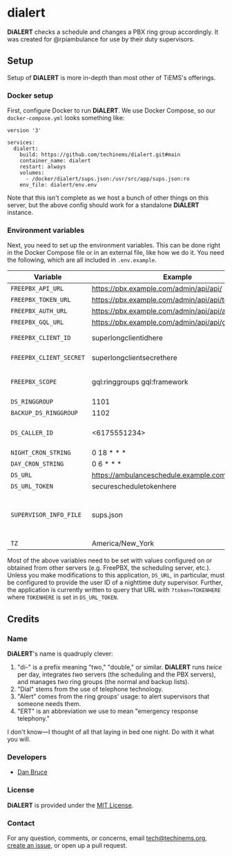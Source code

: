 # dialert

**DiALERT** checks a schedule and changes a PBX ring group accordingly. It was created for @rpiambulance for use by their duty supervisors.

## Setup

Setup of **DiALERT** is more in-depth than most other of TiEMS's offerings.

### Docker setup

First, configure Docker to run **DiALERT**. We use Docker Compose, so our `docker-compose.yml` looks something like:

```
version '3'

services:
  dialert:
    build: https://github.com/techinems/dialert.git#main
    container_name: dialert
    restart: always
    volumes:
      - /docker/dialert/sups.json:/usr/src/app/sups.json:ro
    env_file: dialert/env.env
```

Note that this isn't complete as we host a bunch of other things on this server, but the above config should work for a standalone **DiALERT** instance.

### Environment variables

Next, you need to set up the environment variables. This can be done right in the Docker Compose file or in an external file, like how we do it. You need the following, which are all included in `.env.example`.

| Variable                | Example                                           | Comments                                                                |
| ----------------------- | ------------------------------------------------- | ----------------------------------------------------------------------- |
| `FREEPBX_API_URL`       | https://pbx.example.com/admin/api/api/            |                                                                         |
| `FREEPBX_TOKEN_URL`     | https://pbx.example.com/admin/api/api/token       |                                                                         |
| `FREEPBX_AUTH_URL`      | https://pbx.example.com/admin/api/api/authorize   |                                                                         |
| `FREEPBX_GQL_URL`       | https://pbx.example.com/admin/api/api/gql         |                                                                         |
| `FREEPBX_CLIENT_ID`     | superlongclientidhere                             | Get from FreePBX API                                                    |
| `FREEPBX_CLIENT_SECRET` | superlongclientsecrethere                         | Get from FreePBX API                                                    |
| `FREEPBX_SCOPE`         | gql:ringgroups gql:framework                      | These two scopes are required                                           |
| `DS_RINGGROUP`          | 1101                                              |                                                                         |
| `BACKUP_DS_RINGGROUP`   | 1102                                              |                                                                         |
| `DS_CALLER_ID`          | <6175551234>                                      | Should be a DID you control in FreePBX/Asterisk                         |
| `NIGHT_CRON_STRING`     | 0 18 \* \* \*                                     |                                                                         |
| `DAY_CRON_STRING`       | 0 6 \* \* \*                                      |                                                                         |
| `DS_URL`                | https://ambulanceschedule.example.com/dialert.php |                                                                         |
| `DS_URL_TOKEN`          | securescheduletokenhere                           |                                                                         |
| `SUPERVISOR_INFO_FILE`  | sups.json                                         | This filepath is relative to the Docker container, not the host machine |
| `TZ`                    | America/New_York                                  |                                                                         |

Most of the above variables need to be set with values configured on or obtained from other servers (e.g. FreePBX, the scheduling server, etc.). Unless you make modifications to this application, `DS_URL`, in particular, must be configured to provide the user ID of a nighttime duty supervisor. Further, the application is currently written to query that URL with `?token=TOKENHERE` where `TOKENHERE` is set in `DS_URL_TOKEN`.

## Credits

### Name

**DiALERT**'s name is quadruply clever:

1. "di-" is a prefix meaning "two," "double," or similar. **DiALERT** runs _twice_ per day, integrates _two_ servers (the scheduling and the PBX servers), and manages _two_ ring groups (the normal and backup lists).
1. "Dial" stems from the use of telephone technology.
1. "Alert" comes from the ring groups' usage: to alert supervisors that someone needs them.
1. "ERT" is an abbreviation we use to mean "emergency response telephony."

I don't know—I thought of all that laying in bed one night. Do with it what you will.

### Developers

- [Dan Bruce](https://github.com/ddbruce)

### License

**DiALERT** is provided under the [MIT License](https://opensource.org/licenses/MIT).

### Contact

For any question, comments, or concerns, email [tech@techinems.org](mailto:tech@techinems.org), [create an issue](https://github.com/techinems/dialert/issues/new), or open up a pull request.
